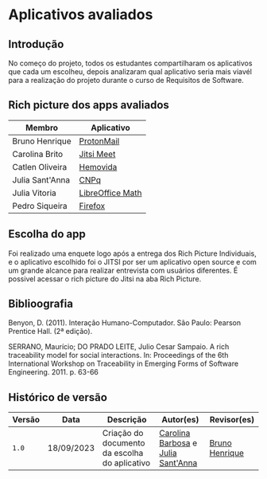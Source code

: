 # Aplicativos avaliados

## Introdução

No começo do projeto, todos os estudantes compartilharam os aplicativos que cada um escolheu, depois analizaram qual aplicativo seria mais viavél para a realização do projeto durante o curso de Requisitos de Software.

## Rich picture dos apps avaliados

|Membro|	Aplicativo|
|------------------|-------------|
Bruno Henrique| [ProtonMail](../assets/RichPictureProj01-Bruno.png)
Carolina Brito| [Jitsi Meet](../assets/RichPictureProj01Carolina.png)
Catlen Oliveira| [Hemovida](../assets/RichPictureProj01_Catlen.png) 
Julia Sant'Anna| [CNPq](../assets/RichPictureProj01-JuliaSantAnna.png)
Julia Vitoria| [LibreOffice Math](../assets/RichPictureProj01-JuliaVitoria.png)
Pedro Siqueira| [Firefox](../assets/RichPicture-Pedro.png)


## Escolha do app

Foi realizado uma enquete logo após a entrega dos Rich Picture Individuais, e o aplicativo escolhido foi o JITSI por ser um aplicativo open source e com um grande alcance para realizar entrevista com usuários diferentes. É possivel acessar o rich picture do Jitsi na aba Rich Picture.


## Biblioografia
Benyon, D. (2011). Interação Humano-Computador. São Paulo: Pearson Prentice Hall. (2ª edição).

SERRANO, Maurício; DO PRADO LEITE, Julio Cesar Sampaio. A rich traceability model for social interactions. In: Proceedings of the 6th International Workshop on Traceability in Emerging Forms of Software Engineering. 2011. p. 63-66


## Histórico de versão

Versão  |   Data   | Descrição | Autor(es) | Revisor(es)
--------- | ------ | ------ | ---------- | ----------
 `1.0` | 18/09/2023 | Criação do documento da escolha do aplicativo | [Carolina Barbosa](https://github.com/CarolinaBarb) e [Julia Sant'Anna](https://github.com/JuliaSSouza)| [Bruno Henrique](https://github.com/BrunoHenrique00)
